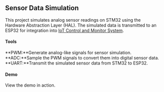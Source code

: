 ## Sensor Data Simulation

This project simulates analog sensor readings on STM32 using the Hardware Abstraction Layer (HAL). The simulated data is transmitted to an ESP32 for integration into [IoT Control and Monitor System](https://github.com/HajjSalad/ESP32-IoT-Control-and-Monitor-System).

#### Tools
**PWM:**Generate analog-like signals for sensor simulation.<br>
**ADC:**Sample the PWM signals to convert them into digital sensor data.<br>
**UART:**Transmit the simulated sensor data from STM32 to ESP32.<br>

#### Demo
View the demo in action.
